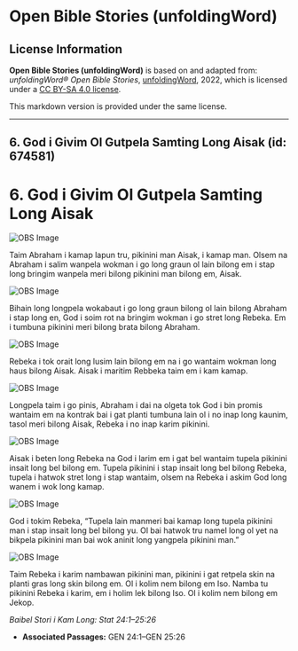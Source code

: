 # Open Bible Stories (unfoldingWord)

## License Information

**Open Bible Stories (unfoldingWord)** is based on and adapted from: _unfoldingWord® Open Bible Stories_, [unfoldingWord](https://unfoldingword.org/utw), 2022, which is licensed under a [CC BY-SA 4.0 license](https://creativecommons.org/licenses/by-sa/4.0/legalcode.en).

This markdown version is provided under the same license.



--------------------------------

## 6. God i Givim Ol Gutpela Samting Long Aisak (id: 674581)

6\. God i Givim Ol Gutpela Samting Long Aisak
=============================================

![OBS Image](https://cdn.door43.org/obs/jpg/360px/obs-en-06-01.jpg)

Taim Abraham i kamap lapun tru, pikinini man Aisak, i kamap man. Olsem na Abraham i salim wanpela wokman i go long graun ol lain bilong em i stap long bringim wanpela meri bilong pikinini man bilong em, Aisak.

![OBS Image](https://cdn.door43.org/obs/jpg/360px/obs-en-06-02.jpg)

Bihain long longpela wokabaut i go long graun bilong ol lain bilong Abraham i stap long en, God i soim rot na bringim wokman i go stret long Rebeka. Em i tumbuna pikinini meri bilong brata bilong Abraham.

![OBS Image](https://cdn.door43.org/obs/jpg/360px/obs-en-06-03.jpg)

Rebeka i tok orait long lusim lain bilong em na i go wantaim wokman long haus bilong Aisak. Aisak i maritim Rebbeka taim em i kam kamap.

![OBS Image](https://cdn.door43.org/obs/jpg/360px/obs-en-06-04.jpg)

Longpela taim i go pinis, Abraham i dai na olgeta tok God i bin promis wantaim em na kontrak bai i gat planti tumbuna lain ol i no inap long kaunim, tasol meri bilong Aisak, Rebeka i no inap karim pikinini.

![OBS Image](https://cdn.door43.org/obs/jpg/360px/obs-en-06-05.jpg)

Aisak i beten long Rebeka na God i larim em i gat bel wantaim tupela pikinini insait long bel bilong em. Tupela pikinini i stap insait long bel bilong Rebeka, tupela i hatwok stret long i stap wantaim, olsem na Rebeka i askim God long wanem i wok long kamap.

![OBS Image](https://cdn.door43.org/obs/jpg/360px/obs-en-06-06.jpg)

God i tokim Rebeka, “Tupela lain manmeri bai kamap long tupela pikinini man i stap insait long bel bilong yu. Ol bai hatwok tru namel long ol yet na bikpela pikinini man bai wok aninit long yangpela pikinini man.”

![OBS Image](https://cdn.door43.org/obs/jpg/360px/obs-en-06-07.jpg)

Taim Rebeka i karim nambawan pikinini man, pikinini i gat retpela skin na planti gras long skin bilong em. Ol i kolim nem bilong em Iso. Namba tu pikinini Rebeka i karim, em i holim lek bilong Iso. Ol i kolim nem bilong em Jekop.

*Baibel Stori i Kam Long: Stat 24:1–25:26*

* **Associated Passages:** GEN 24:1–GEN 25:26

